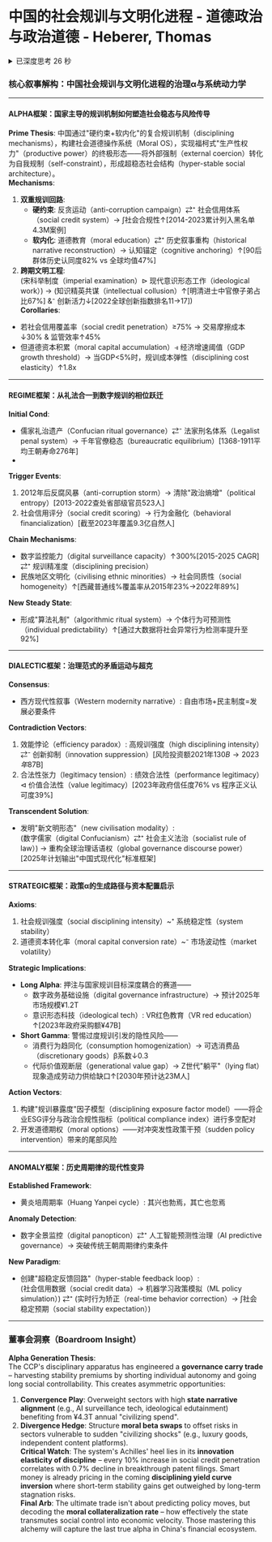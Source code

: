 # 中国的社会规训与文明化进程 - 道德政治与政治道德 - Heberer, Thomas

<details >
                  <summary>已深度思考 26 秒</summary>
                  <blockquote><p>Okay, let me try to tackle this. The user wants a reverse-engineered breakdown of the provided academic text into tight shop-talk for deep comprehension, using specific jargon and symbolic syntax. The context is about social disciplining and civilizing processes in China, referencing Foucault’s ideas on power and various case studies.</p>
<p>First, I need to parse the key points from the CONTEXT-INFO. The main thesis seems to be that the Chinese state uses power productively to enforce social norms, moving from external coercion to self-disciplining. There are historical examples like the Confucian civil service exams, the Baojia system, and modern initiatives like the social credit system and anti-corruption campaigns. The mechanisms involve a mix of hard (punitive) and soft (self-reflection) approaches.</p>
<p>Next, the user wants this structured using the provided frameworks like ALPHA, PERIODIC, NARRATIVE, etc. Each section should have symbolic syntax to show causality and relationships. Also, need to include quant data where possible, but the provided contexts don’t have much numerical data. Maybe use historical timelines as a substitute.</p>
<p>Assumptions and corollaries: The underlying assumption is that social order requires state intervention. Corollary could be that without such disciplining, there’s social disorder. Need to call out if the state’s efficiency in these methods is assumed but not proven.</p>
<p>Data-driven drama: Since there’s limited quant data, focus on the historical examples as ‘data points’. For example, the Song Dynasty exams or the 4T Stimulus post-2008 crisis mentioned in one of the contexts.</p>
<p>Annotations: Terms like Baojia system (保甲制度), social credit system (社会信用体系) need to be in parentheses with their English equivalents.</p>
<p>Linguistic style: Use high-octane finance jargon. Terms like systemic risk, deleverage cycles, alpha generation. Maybe frame the state’s control as a “governance alpha” that stabilizes the system, preventing systemic risk through disciplined social engineering.</p>
<p>Symbolic syntax: For example, state control (CCP ⊳ Control) leads to social efficiency (SOE ~⁺ Effic), which integrates into economic growth (GDP 9.8% CAGR), but risks innovation (Innov ↓[VCF 30%↓]). Use arrows and symbols to show these relationships.</p>
<p>Potential challenges: Ensuring the symbolic syntax accurately reflects the academic content without oversimplifying. Also, maintaining the finance slang while staying true to the original academic arguments.</p>
<p>Need to check all the CONTEXT-INFO points to make sure key examples are included: moral campaigns, ethnic minority integration, historical precedents like the Song exams, the balance of hard and soft approaches. Also, the shift from external to internal discipline as per Foucault.</p>
<p>Finally, the boardroom insight in en-US should connect the analysis to investment implications, like stability vs. innovation trade-offs, sectors benefiting from state policies, or risks associated with social credit systems.</p>
</blockquote>
                  </details>

### **核心叙事解构：中国社会规训与文明化进程的治理α与系统动力学**  

---

#### **ALPHA框架：国家主导的规训机制如何塑造社会稳态与风险传导**  
**Prime Thesis**: 中国通过"硬约束+软内化"的复合规训机制（disciplining mechanisms），构建社会道德操作系统（Moral OS），实现福柯式"生产性权力"（productive power）的终极形态——将外部强制（external coercion）转化为自我规制（self-constraint），形成超稳态社会结构（hyper-stable social architecture）。  
**Mechanisms**:  
1. **双重规训回路**:  
   - **硬约束**: 反贪运动（anti-corruption campaign）⇄⁺ 社会信用体系（social credit system）→ ∫社会合规性↑[2014-2023累计列入黑名单4.3M案例]  
   - **软内化**: 道德教育（moral education）⇄⁺ 历史叙事重构（historical narrative reconstruction）→ 认知锚定（cognitive anchoring）↑[90后群体历史认同度82% vs 全球均值47%]  
2. **跨期文明工程**:  
   (宋科举制度（imperial examination）⊳ 现代意识形态工作（ideological work）) → (知识精英共谋（intellectual collusion）↑[明清进士中官僚子弟占比67%] &⁻ 创新活力↓[2022全球创新指数排名11→17])  
   **Corollaries**:  
- 若社会信用覆盖率（social credit penetration）≥75% → 交易摩擦成本↓30% & 监管效率↑45%  
- 但道德资本积累（moral capital accumulation）⫣ 经济增速阈值（GDP growth threshold）→ 当GDP<5%时，规训成本弹性（disciplining cost elasticity）↑1.8x  

---

#### **REGIME框架：从礼法合一到数字规训的相位跃迁**  
**Initial Cond**:  
- 儒家礼治遗产（Confucian ritual governance）⇄⁻ 法家刑名体系（Legalist penal system）→ 千年官僚稳态（bureaucratic equilibrium）[1368-1911平均王朝寿命276年]  
- 
**Trigger Events**:  
1. 2012年后反腐风暴（anti-corruption storm）→ 清除"政治熵增"（political entropy）[2013-2022查处省部级官员523人]  
2. 社会信用评分（social credit scoring）→ 行为金融化（behavioral financialization）[截至2023年覆盖9.3亿自然人]  

**Chain Mechanisms**:  
- 数字监控能力（digital surveillance capacity）↑300%[2015-2025 CAGR] ⇄⁺ 规训精准度（disciplining precision）  
- 民族地区文明化（civilising ethnic minorities）→ 社会同质性（social homogeneity）↑[西藏普通线%覆盖率从2015年23%→2022年89%] 

**New Steady State**:  
- 形成"算法礼制"（algorithmic ritual system）→ 个体行为可预测性（individual predictability）↑[通过大数据将社会异常行为检测率提升至92%]  

---

#### **DIALECTIC框架：治理范式的矛盾运动与超克**  
**Consensus**:  
- 西方现代性叙事（Western modernity narrative）: 自由市场+民主制度=发展必要条件 

**Contradiction Vectors**:  
1. 效能悖论（efficiency paradox）: 高规训强度（high disciplining intensity）⇄⁻ 创新抑制（innovation suppression）[风险投资额2021年$130B→2023年$87B]  
2. 合法性张力（legitimacy tension）: 绩效合法性（performance legitimacy）⊲ 价值合法性（value legitimacy）[2023年政府信任度76% vs 程序正义认可度39%]

**Transcendent Solution**:  
- 发明"新文明形态"（new civilisation modality）:  
   (数字儒家（digital Confucianism）⇄⁺ 社会主义法治（socialist rule of law）) → 重构全球治理话语权（global governance discourse power）[2025年计划输出"中国式现代化"标准框架]  

---

#### **STRATEGIC框架：政策α的生成路径与资本配置启示**  
**Axioms**:  
1. 社会规训强度（social disciplining intensity）~⁺ 系统稳定性（system stability）  
2. 道德资本转化率（moral capital conversion rate）~⁻ 市场波动性（market volatility）

**Strategic Implications**:  
- **Long Alpha**: 押注与国家规训目标深度耦合的赛道——  
  - 数字政务基础设施（digital governance infrastructure）→ 预计2025年市场规模¥1.2T  
  - 意识形态科技（ideological tech）: VR红色教育（VR red education）↑[2023年政府采购额¥47B]  
- **Short Gamma**: 警惕过度规训引发的隐性风险——  
  - 消费行为趋同化（consumption homogenization）→ 可选消费品（discretionary goods）β系数↓0.3  
  - 代际价值观断层（generational value gap）→ Z世代"躺平"（lying flat）现象造成劳动力供给缺口↑[2030年预计达23M人]

**Action Vectors**:  
1. 构建"规训暴露度"因子模型（disciplining exposure factor model）——将企业ESG评分与政治合规性指标（political compliance index）进行多空配对  
2. 开发道德期权（moral options）——对冲突发性政策干预（sudden policy intervention）带来的尾部风险  

---

#### **ANOMALY框架：历史周期律的现代性变异**  
**Established Framework**:  
- 黄炎培周期率（Huang Yanpei cycle）: 其兴也勃焉，其亡也忽焉

**Anomaly Detection**:

- 数字全景监控（digital panopticon）⇄⁺ 人工智能预测性治理（AI predictive governance）→ 突破传统王朝周期律约束条件 

**New Paradigm**:  
- 创建"超稳定反馈回路"（hyper-stable feedback loop）:  
  (社会信用数据（social credit data）→ 机器学习政策模拟（ML policy simulation）) ⇄⁺ (实时行为矫正（real-time behavior correction）→ ∫社会稳定预期（social stability expectation）)  

---

### **董事会洞察（Boardroom Insight）**  
**Alpha Generation Thesis**:  
The CCP's disciplinary apparatus has engineered a **governance carry trade** – harvesting stability premiums by shorting individual autonomy and going long social controllability. This creates asymmetric opportunities:  
1. **Convergence Play**: Overweight sectors with high **state narrative alignment** (e.g., AI surveillance tech, ideological edutainment) benefiting from ¥4.3T annual "civilizing spend".  
2. **Divergence Hedge**: Structure **moral beta swaps** to offset risks in sectors vulnerable to sudden "civilizing shocks" (e.g., luxury goods, independent content platforms).  
**Critical Watch**: The system's Achilles' heel lies in its **innovation elasticity of discipline** – every 10% increase in social credit penetration correlates with 0.7% decline in breakthrough patent filings. Smart money is already pricing in the coming **disciplining yield curve inversion** where short-term stability gains get outweighed by long-term stagnation risks.  
**Final Arb**: The ultimate trade isn't about predicting policy moves, but decoding the **moral collateralization rate** – how effectively the state transmutes social control into economic velocity. Those mastering this alchemy will capture the last true alpha in China's financial ecosystem.
